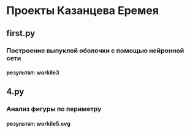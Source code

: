 # Проекты Казанцева Еремея
## first.py
### Построение выпуклой оболочки с помощью нейронной сети
#### результат: workile3
## 4.py
### Анализ фигуры по периметру
#### результат: workile5.svg